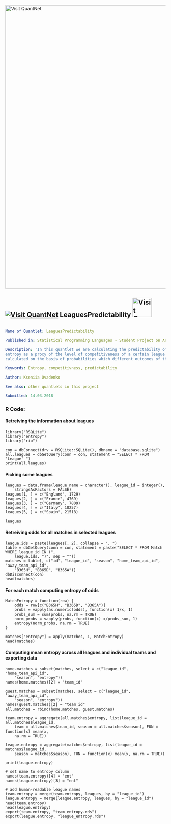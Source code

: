 
[<img src="https://github.com/QuantLet/Styleguide-and-FAQ/blob/master/pictures/banner.png" width="888" alt="Visit QuantNet">](http://quantlet.de/)

## [<img src="https://github.com/QuantLet/Styleguide-and-FAQ/blob/master/pictures/qloqo.png" alt="Visit QuantNet">](http://quantlet.de/) **LeaguesPredictability** [<img src="https://github.com/QuantLet/Styleguide-and-FAQ/blob/master/pictures/QN2.png" width="60" alt="Visit QuantNet 2.0">](http://quantlet.de/)

```yaml

Name of Quantlet: LeaguesPredictability

Published in: Statistical Programming Languages - Student Project on Analysis of a FIFA Dataset

Description: 'In this quantlet we are calculating the predictability of chosen leagues. We are using 
entropy as a proxy of the level of competitiveness of a certain league or a match. The entropy is 
calculated on the basis of probabilities which different outcomes of the matches have, which are, in its turn, retrieved from the bidding odds provided by a gambling agency. Datasets with mean entropy by leagues and teams were also calculated and exported to a .rds file'

Keywords: Entropy, competitivness, predictability

Author: Kseniia Ovadenko

See also: other quantlets in this project

Submitted: 14.03.2018

```


### R Code:
#### Retreiving the information about leagues
```{r}
library("RSQLite")
library("entropy")
library("rio")

con = dbConnect(drv = RSQLite::SQLite(), dbname = "database.sqlite")
all.leagues = dbGetQuery(conn = con, statement = "SELECT * FROM 'League' ")
print(all.leagues)
```

#### Picking some leagues

```{r}
leagues = data.frame(league_name = character(), league_id = integer(), 
    stringsAsFactors = FALSE)
leagues[1, ] = c("England", 1729)
leagues[2, ] = c("France", 4769)
leagues[3, ] = c("Germany", 7809)
leagues[4, ] = c("Italy", 10257)
leagues[5, ] = c("Spain", 21518)

leagues
```


#### Retreiving odds for all matches in selected leagues


```{r}
league.ids = paste(leagues[, 2], collapse = ", ")
table = dbGetQuery(conn = con, statement = paste("SELECT * FROM Match WHERE league_id IN (", 
    league.ids, ")", sep = ""))
matches = table[, c("id", "league_id", "season", "home_team_api_id", "away_team_api_id", 
    "B365H", "B365D", "B365A")]
dbDisconnect(con)
head(matches)
```

#### For each match computing entropy of odds

```{r}
MatchEntropy = function(row) {
    odds = row[c("B365H", "B365D", "B365A")]
    probs = vapply(as.numeric(odds), function(x) 1/x, 1)
    probs_sum = sum(probs, na.rm = TRUE)
    norm_probs = vapply(probs, function(x) x/probs_sum, 1)
    entropy(norm_probs, na.rm = TRUE)
}

matches["entropy"] = apply(matches, 1, MatchEntropy)
head(matches)
```

#### Computing mean entropy across all leagues and individual teams and exporting data

```{r}
home.matches = subset(matches, select = c("league_id", "home_team_api_id", 
    "season", "entropy"))
names(home.matches)[2] = "team_id"

guest.matches = subset(matches, select = c("league_id", "away_team_api_id", 
    "season", "entropy"))
names(guest.matches)[2] = "team_id"
all.matches = rbind(home.matches, guest.matches)

team.entropy = aggregate(all.matches$entropy, list(league_id = all.matches$league_id, 
    team = all.matches$team_id, season = all.matches$season), FUN = function(x) mean(x, 
    na.rm = TRUE))

league.entropy = aggregate(matches$entropy, list(league_id = matches$league_id, 
    season = matches$season), FUN = function(x) mean(x, na.rm = TRUE))

print(league.entropy)

# set name to entropy column
names(team.entropy)[4] = "ent"
names(league.entropy)[3] = "ent"

# add human-readable league names
team.entropy = merge(team.entropy, leagues, by = "league_id")
league.entropy = merge(league.entropy, leagues, by = "league_id")
head(team.entropy)
head(league.entropy)
export(team.entropy, "team_entropy.rds")
export(league.entropy, "league_entropy.rds")
```
